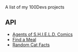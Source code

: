 A list of my 100Devs projects

API
---
* [Agents of S.H.I.E.L.D. Comics](https://ruinaz90.github.io/100devs/shield_comics/)
* [Find a Meal](https://ruinaz90.github.io/100devs/find_a_meal/)
* [Random Cat Facts](https://ruinaz90.github.io/100devs/cat_fact/)
